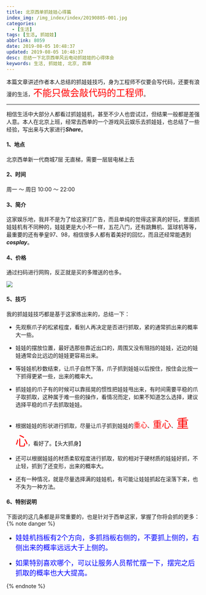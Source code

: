 ```yaml
---
title: 北京西单抓娃娃心得篇
index_img: /img_index/index/20190805-001.jpg
categories:
  - [生活]
tags: [生活, 抓娃娃]
abbrlink: 8059
date: 2019-08-05 10:48:37
updated: 2019-08-05 10:48:37
desc: 总结一下北京西单风云电动抓娃娃的心得体会
keywords: 生活, 抓娃娃, 北京, 西单
---
```



本篇文章讲述作者本人总结的抓娃娃技巧，身为工程师不仅要会写代码，还要有浪漫的生活，<font color='red' size=5.0>不能只做会敲代码的工程师</font>。

<!--more-->
<hr />

相信生活中大部分人都看过抓娃娃机，甚至不少人也尝试过，但结果一般都是差强人意。本人在北京上班，经常去西单的一个游戏风云娱乐去抓娃娃，也总结了一些经验，写出来与大家进行***Share***。

#### 1、地点

北京西单新一代商城7层
无直梯，需要一层层电梯上去

#### 2、时间

周一 ～ 周日
10:00 ～ 22:00

#### 3、简介

这家娱乐地，我并不是为了给这家打广告，而且单纯的觉得这家真的好玩，里面抓娃娃机有不同种的，娃娃更是大小不一样，五花八门，还有跳舞机、篮球机等等，最重要的还有拳皇97、98，相信很多人都有着美好的回忆，而且还经常能遇到***cosplay***。

#### 4、价格

通过扫码进行网购，反正就是买的多赠送的也多。

![](jiage.png)

#### 5、技巧

我的抓娃娃技巧都是基于这家练出来的，总结一下：

- 先观察爪子的松紧程度，看别人再决定是否进行抓取，紧的通常抓出来的概率大一些。

- 娃娃的摆放位置，最好选那些靠近出口的，周围又没有阻挡的娃娃，近边的娃娃通常会比远边的娃娃更容易出来。

- 等娃娃机秒数结束，让爪子自然下落，爪子抓到娃娃以后按住，按住会比按一下抓得更紧一些，出来的概率大。

- 抓娃娃的爪子有的时候可以靠摇晃的惯性把娃娃甩出来，有时间需要平稳的爪子取抓取，这种属于难一些的操作，看情况而定，如果不知道怎么选择，建议选择平稳的爪子去抓取娃娃。

- 根据娃娃的形状进行抓取，尽量让爪子抓到娃娃的<font color='red' size=4.0>重心</font>、<font color='red' size=5>重心</font>、<font color='red' size=6.0>重心</font>，看好了。【头大抓身】

- 还可以根据娃娃的材质柔软程度进行抓取，软的相对于硬材质的娃娃好抓，不止轻，抓到了还变形，出来的概率大。

- 还有一种情况，就是尽量选择满的娃娃机，有可能让娃娃抓起在滚落下来，也不失为一种方法。


#### 6、特别说明

下面说的这几条都是非常重要的，也是针对于西单这家，掌握了你将会抓的更多：
{% note danger %}

- <font color='blue' size=4.2>娃娃机挡板有2个方向，多抓挡板右侧的，不要抓上侧的，右侧出来的概率远远大于上侧的。</font>

- <font color='blue' size=4.2>如果特别喜欢哪个，可以让服务人员帮忙摆一下，摆完之后抓取的概率也大大提高。</font>

{% endnote %}

